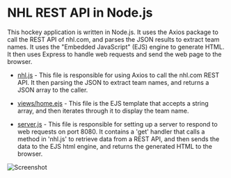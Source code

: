 # NHL REST API in Node.js

This hockey application is written in Node.js. It uses the Axios package to call the REST API of nhl.com, and parses the JSON results to extract team names. It uses the "Embedded JavaScript" (EJS) engine to generate HTML. It then uses Express to handle web requests and send the web page to the browser.

- [nhl.js](src/nhl.js) - This file is responsible for using Axios to call the nhl.com REST API. It then parsing the JSON to extract team names, and returns a JSON array to the caller.

- [views/home.ejs](views/home.ejs) - This file is the EJS template that accepts a string array, and then iterates through it to display the team name.

- [server.js](src/server.js) - This file is responsible for setting up a server to respond to web requests on port 8080. It contains a 'get' handler that calls a method in 'nhl.js' to retrieve data from a REST API, and then sends the data to the EJS html engine, and returns the generated HTML to the browser.

![Screenshot](/images/NHL_Teams.png)

